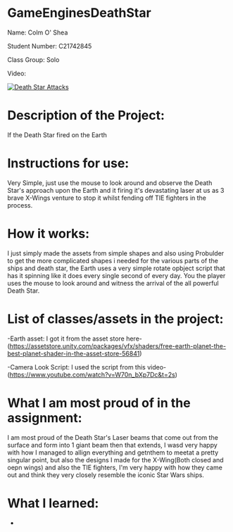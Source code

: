 # GameEnginesDeathStar

Name: Colm O' Shea

Student Number: C21742845

Class Group: Solo

Video:

[![Death Star Attacks](https://img.youtube.com/vi/oPNlDKBbWCo/0.jpg)](https://www.youtube.com/watch?v=oPNlDKBbWCo)

# Description of the Project:

If the Death Star fired on the Earth

# Instructions for use:

Very Simple, just use the mouse to look around and observe the Death Star's approach upon the Earth and it firing it's devastating laser at us as 3 brave X-Wings venture to stop it whilst fending off TIE fighters in the process.

# How it works:

I just simply made the assets from simple shapes and also using Probulder to get the more complicated shapes i needed for the various parts of the ships and death star, the Earth uses a very simple rotate opbject script that has it spinning like it does every single second of every day. You the player uses the mouse to look around and witness the arrival of the all powerful Death Star.

# List of classes/assets in the project:

-Earth asset: I got it from the asset store here-(https://assetstore.unity.com/packages/vfx/shaders/free-earth-planet-the-best-planet-shader-in-the-asset-store-56841)

-Camera Look Script: I used the script from this video-(https://www.youtube.com/watch?v=W70n_bXp7Dc&t=2s)


# What I am most proud of in the assignment:

I am most proud of the Death Star's Laser beams that come out from the surface and form into 1 giant beam then that extends, I wasd very happy with how I managed to allign everything and getnthem to meetat a pretty singular point, but also the designs I made for the X-Wing(Both closed and oepn wings) and also the TIE fighters, I'm very happy with how they came out and think they very closely resemble the iconic Star Wars ships.

# What I learned:

-
